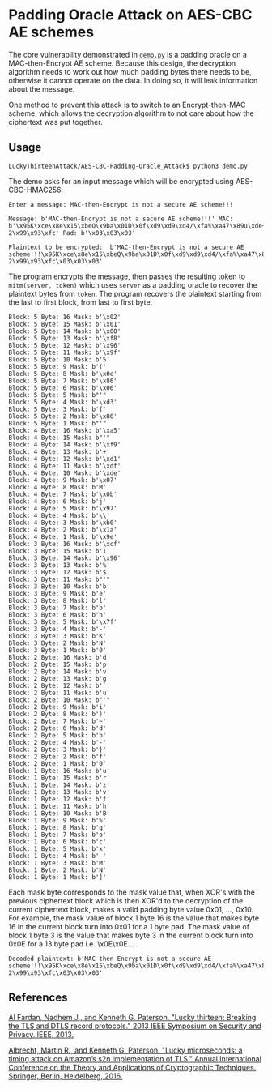 # Padding Oracle Attack on AES-CBC AE schemes
The core vulnerability demonstrated in [`demo.py`](./demo.py) is a padding oracle on a MAC-then-Encrypt AE scheme. Because this design, the decryption algorithm needs to work out how much padding bytes there needs to be, otherwise it cannot operate on the data. In doing so, it will leak information about the message.

One method to prevent this attack is to switch to an Encrypt-then-MAC scheme, which allows the decryption algorithm to not care about how the ciphertext was put together.

## Usage
```
LuckyThirteenAttack/AES-CBC-Padding-Oracle_Attack$ python3 demo.py
```
The demo asks for an input message which will be encrypted using AES-CBC-HMAC256.
```
Enter a message: MAC-then-Encrypt is not a secure AE scheme!!!

Message: b'MAC-then-Encrypt is not a secure AE scheme!!!' MAC: b'\x95K\xce\x8e\x15\xbeQ\x9ba\x01D\x0f\xd9\xd9\xd4/\xfa%\xa47\x89u\xde+\r\x8c\x07 2\x99\x93\xfc' Pad: b'\x03\x03\x03'

Plaintext to be encrypted:  b'MAC-then-Encrypt is not a secure AE scheme!!!\x95K\xce\x8e\x15\xbeQ\x9ba\x01D\x0f\xd9\xd9\xd4/\xfa%\xa47\x89u\xde+\r\x8c\x07 2\x99\x93\xfc\x03\x03\x03'
```
The program encrypts the message, then passes the resulting token to `mitm(server, token)` which uses `server` as a padding oracle to recover the plaintext bytes from `token`. The program recovers the plaintext starting from the last to first block, from last to first byte.
```
Block: 5 Byte: 16 Mask: b'\x02'
Block: 5 Byte: 15 Mask: b'\x01'
Block: 5 Byte: 14 Mask: b'\x00'
Block: 5 Byte: 13 Mask: b'\xf8'
Block: 5 Byte: 12 Mask: b'\x96'
Block: 5 Byte: 11 Mask: b'\x9f'
Block: 5 Byte: 10 Mask: b'5'
Block: 5 Byte: 9 Mask: b'('
Block: 5 Byte: 8 Mask: b'\x0e'
Block: 5 Byte: 7 Mask: b'\x86'
Block: 5 Byte: 6 Mask: b'\x06'
Block: 5 Byte: 5 Mask: b"'"
Block: 5 Byte: 4 Mask: b'\xd3'
Block: 5 Byte: 3 Mask: b'{'
Block: 5 Byte: 2 Mask: b'\x86'
Block: 5 Byte: 1 Mask: b"'"
Block: 4 Byte: 16 Mask: b'\xa5'
Block: 4 Byte: 15 Mask: b"'"
Block: 4 Byte: 14 Mask: b'\xf9'
Block: 4 Byte: 13 Mask: b'+'
Block: 4 Byte: 12 Mask: b'\xd1'
Block: 4 Byte: 11 Mask: b'\xdf'
Block: 4 Byte: 10 Mask: b'\xde'
Block: 4 Byte: 9 Mask: b'\x07'
Block: 4 Byte: 8 Mask: b'M'
Block: 4 Byte: 7 Mask: b'\x0b'
Block: 4 Byte: 6 Mask: b'j'
Block: 4 Byte: 5 Mask: b'\x97'
Block: 4 Byte: 4 Mask: b'\\'
Block: 4 Byte: 3 Mask: b'\xb0'
Block: 4 Byte: 2 Mask: b'\x1a'
Block: 4 Byte: 1 Mask: b'\x9e'
Block: 3 Byte: 16 Mask: b'\xcf'
Block: 3 Byte: 15 Mask: b'I'
Block: 3 Byte: 14 Mask: b'\x96'
Block: 3 Byte: 13 Mask: b'%'
Block: 3 Byte: 12 Mask: b'$'
Block: 3 Byte: 11 Mask: b"'"
Block: 3 Byte: 10 Mask: b'b'
Block: 3 Byte: 9 Mask: b'e'
Block: 3 Byte: 8 Mask: b'l'
Block: 3 Byte: 7 Mask: b'b'
Block: 3 Byte: 6 Mask: b'h'
Block: 3 Byte: 5 Mask: b'\x7f'
Block: 3 Byte: 4 Mask: b'-'
Block: 3 Byte: 3 Mask: b'K'
Block: 3 Byte: 2 Mask: b'N'
Block: 3 Byte: 1 Mask: b'0'
Block: 2 Byte: 16 Mask: b'd'
Block: 2 Byte: 15 Mask: b'p'
Block: 2 Byte: 14 Mask: b'v'
Block: 2 Byte: 13 Mask: b'g'
Block: 2 Byte: 12 Mask: b'`'
Block: 2 Byte: 11 Mask: b'u'
Block: 2 Byte: 10 Mask: b"'"
Block: 2 Byte: 9 Mask: b'i'
Block: 2 Byte: 8 Mask: b')'
Block: 2 Byte: 7 Mask: b'~'
Block: 2 Byte: 6 Mask: b'd'
Block: 2 Byte: 5 Mask: b'b'
Block: 2 Byte: 4 Mask: b'-'
Block: 2 Byte: 3 Mask: b'}'
Block: 2 Byte: 2 Mask: b'f'
Block: 2 Byte: 1 Mask: b'0'
Block: 1 Byte: 16 Mask: b'u'
Block: 1 Byte: 15 Mask: b'r'
Block: 1 Byte: 14 Mask: b'z'
Block: 1 Byte: 13 Mask: b'v'
Block: 1 Byte: 12 Mask: b'f'
Block: 1 Byte: 11 Mask: b'h'
Block: 1 Byte: 10 Mask: b'B'
Block: 1 Byte: 9 Mask: b'%'
Block: 1 Byte: 8 Mask: b'g'
Block: 1 Byte: 7 Mask: b'o'
Block: 1 Byte: 6 Mask: b'c'
Block: 1 Byte: 5 Mask: b'x'
Block: 1 Byte: 4 Mask: b' '
Block: 1 Byte: 3 Mask: b'M'
Block: 1 Byte: 2 Mask: b'N'
Block: 1 Byte: 1 Mask: b']'
```
Each mask byte corresponds to the mask value that, when XOR's with the previous ciphertext block which is then XOR'd to the decryption of the current ciphertext block, makes a valid padding byte value 0x01, ..., 0x10. For example, the mask value of block 1 byte 16 is the value that makes byte 16 in the current block turn into 0x01 for a 1 byte pad. The mask value of block 1 byte 3 is the value that makes byte 3 in the current block turn into 0x0E for a 13 byte pad i.e. \x0E\x0E... .
```
Decoded plaintext: b'MAC-then-Encrypt is not a secure AE scheme!!!\x95K\xce\x8e\x15\xbeQ\x9ba\x01D\x0f\xd9\xd9\xd4/\xfa%\xa47\x89u\xde+\r\x8c\x07 2\x99\x93\xfc\x03\x03\x03'
```
## References
[Al Fardan, Nadhem J., and Kenneth G. Paterson. "Lucky thirteen: Breaking the TLS and DTLS record protocols." 2013 IEEE Symposium on Security and Privacy. IEEE, 2013.](http://www.isg.rhul.ac.uk/tls/TLStiming.pdf)

[Albrecht, Martin R., and Kenneth G. Paterson. "Lucky microseconds: a timing attack on Amazon’s s2n implementation of TLS." Annual International Conference on the Theory and Applications of Cryptographic Techniques. Springer, Berlin, Heidelberg, 2016.](https://eprint.iacr.org/2015/1129.pdf)
